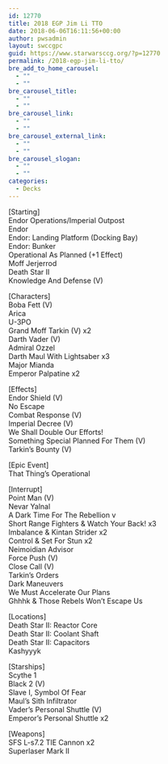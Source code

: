 ```yaml
---
id: 12770
title: 2018 EGP Jim Li TTO
date: 2018-06-06T16:11:56+00:00
author: pwsadmin
layout: swccgpc
guid: https://www.starwarsccg.org/?p=12770
permalink: /2018-egp-jim-li-tto/
bre_add_to_home_carousel:
  - ""
  - ""
bre_carousel_title:
  - ""
  - ""
bre_carousel_link:
  - ""
  - ""
bre_carousel_external_link:
  - ""
  - ""
bre_carousel_slogan:
  - ""
  - ""
categories:
  - Decks
---
```

[Starting]  
Endor Operations/Imperial Outpost  
Endor  
Endor: Landing Platform (Docking Bay)  
Endor: Bunker  
Operational As Planned (+1 Effect)  
Moff Jerjerrod  
Death Star II  
Knowledge And Defense (V)

[Characters]  
Boba Fett (V)  
Arica  
U-3PO  
Grand Moff Tarkin (V) x2  
Darth Vader (V)  
Admiral Ozzel  
Darth Maul With Lightsaber x3  
Major Mianda  
Emperor Palpatine x2

[Effects]  
Endor Shield (V)  
No Escape  
Combat Response (V)  
Imperial Decree (V)  
We Shall Double Our Efforts!  
Something Special Planned For Them (V)  
Tarkin’s Bounty (V)

[Epic Event]  
That Thing’s Operational

[Interrupt]  
Point Man (V)  
Nevar Yalnal  
A Dark Time For The Rebellion v  
Short Range Fighters & Watch Your Back! x3  
Imbalance & Kintan Strider x2  
Control & Set For Stun x2  
Neimoidian Advisor  
Force Push (V)  
Close Call (V)  
Tarkin’s Orders  
Dark Maneuvers  
We Must Accelerate Our Plans  
Ghhhk & Those Rebels Won’t Escape Us

[Locations]  
Death Star II: Reactor Core  
Death Star II: Coolant Shaft  
Death Star II: Capacitors  
Kashyyyk

[Starships]  
Scythe 1  
Black 2 (V)  
Slave I, Symbol Of Fear  
Maul’s Sith Infiltrator  
Vader’s Personal Shuttle (V)  
Emperor’s Personal Shuttle x2

[Weapons]  
SFS L-s7.2 TIE Cannon x2  
Superlaser Mark II